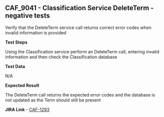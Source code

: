 ## CAF_9041 - Classification Service DeleteTerm - negative tests ##

Verify that the DeleteTerm service call returns correct error codes when invalid information is provided

**Test Steps**

Using the Classification service perform an DeleteTerm call, entering invalid information and then check the Classification database

**Test Data**

N/A

**Expected Result**

The DeleteTerm call returns the expected error codes and the database is not updated as the Term should still be present

**JIRA Link** - [CAF-1293](https://jira.autonomy.com/browse/CAF-1293)


